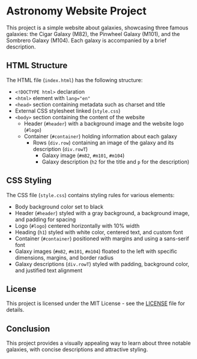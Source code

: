 # Astronomy Website Project

This project is a simple website about galaxies, showcasing three famous galaxies: the Cigar Galaxy (M82), the Pinwheel Galaxy (M101), and the Sombrero Galaxy (M104). Each galaxy is accompanied by a brief description.

## HTML Structure

The HTML file (`index.html`) has the following structure:

- `<!DOCTYPE html>` declaration
- `<html>` element with `lang="en"`
- `<head>` section containing metadata such as charset and title
- External CSS stylesheet linked (`style.css`)
- `<body>` section containing the content of the website
    - Header (`#header`) with a background image and the website logo (`#logo`)
    - Container (`#container`) holding information about each galaxy
        - Rows (`div.row`) containing an image of the galaxy and its description (`div.rowT`)
            - Galaxy image (`#m82`, `#m101`, `#m104`)
            - Galaxy description (`h2` for the title and `p` for the description)

## CSS Styling

The CSS file (`style.css`) contains styling rules for various elements:

- Body background color set to black
- Header (`#header`) styled with a gray background, a background image, and padding for spacing
- Logo (`#logo`) centered horizontally with 10% width
- Heading (`h1`) styled with white color, centered text, and custom font
- Container (`#container`) positioned with margins and using a sans-serif font
- Galaxy images (`#m82`, `#m101`, `#m104`) floated to the left with specific dimensions, margins, and border radius
- Galaxy descriptions (`div.rowT`) styled with padding, background color, and justified text alignment

## License

This project is licensed under the MIT License - see the [LICENSE](LICENSE) file for details.

## Conclusion

This project provides a visually appealing way to learn about three notable galaxies, with concise descriptions and attractive styling.

